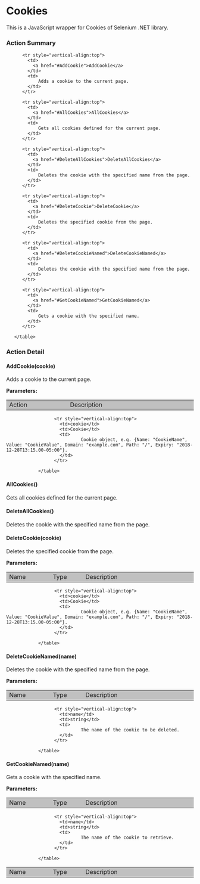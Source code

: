 

# Cookies

This is a JavaScript wrapper for Cookies of Selenium .NET library.







<!-- ============================== property summary ========================== -->

	
<!-- ============================== action summary ========================== -->
	
	
	
### Action Summary

<table styleclass="Default" style="cell-padding:2px; border-width:0px; border-spacing:0px; border-collapse:collapse; cell-border-width:1px; border-color:#c0c0c0; border-style:solid;">
		  <tr style="vertical-align:top">
			<td  style="width:200px; background-color:#c0c0c0;">
			  Action
			</td>
			<td style="width:450px; background-color:#c0c0c0;">
			  Description
			</td>
		  </tr>
		 
		  <tr style="vertical-align:top">
			<td>
			  <a href="#AddCookie">AddCookie</a>
			</td>
			<td>
				Adds a cookie to the current page.
			</td>
		  </tr>
		
		  <tr style="vertical-align:top">
			<td>
			  <a href="#AllCookies">AllCookies</a>
			</td>
			<td>
				Gets all cookies defined for the current page.
			</td>
		  </tr>
		
		  <tr style="vertical-align:top">
			<td>
			  <a href="#DeleteAllCookies">DeleteAllCookies</a>
			</td>
			<td>
				Deletes the cookie with the specified name from the page.
			</td>
		  </tr>
		
		  <tr style="vertical-align:top">
			<td>
			  <a href="#DeleteCookie">DeleteCookie</a>
			</td>
			<td>
				Deletes the specified cookie from the page.
			</td>
		  </tr>
		
		  <tr style="vertical-align:top">
			<td>
			  <a href="#DeleteCookieNamed">DeleteCookieNamed</a>
			</td>
			<td>
				Deletes the cookie with the specified name from the page.
			</td>
		  </tr>
		
		  <tr style="vertical-align:top">
			<td>
			  <a href="#GetCookieNamed">GetCookieNamed</a>
			</td>
			<td>
				Gets a cookie with the specified name.
			</td>
		  </tr>
		
	   </table>
	
	

<!-- ============================== property detail ========================== -->
	
	
<!-- ============================== action detail ========================== -->
	
### Action Detail
		
<a name="AddCookie"></a>    
#### AddCookie(cookie)

Adds a cookie to the current page.

			
**Parameters:**

<table styleclass="Default" style="cell-padding:2px; border-width:0px; border-spacing:0px; border-collapse:collapse; cell-border-width:1px; border-color:#c0c0c0; border-style:solid;">
  <tr style="vertical-align:top">
	<td style="width:150px; background-color:#c0c0c0;">
	  Name
	</td>
	<td style="width:100px; background-color:#c0c0c0;">
	  Type
	</td>
	<td style="width:450px; background-color:#c0c0c0;">
	  Description
	</td>
  </tr>
				  
					  <tr style="vertical-align:top">
						<td>cookie</td>
						<td>Cookie</td>
						<td>
								Cookie object, e.g. {Name: "CookieName", Value: "CookieValue", Domain: "example.com", Path: "/", Expiry: "2018-12-28T13:15.00-05:00"}.
						</td>
					  </tr>
				  
				</table>
			
			
			
		
<a name="AllCookies"></a>    
#### AllCookies()

Gets all cookies defined for the current page.

			
			
			
		
<a name="DeleteAllCookies"></a>    
#### DeleteAllCookies()

Deletes the cookie with the specified name from the page.

			
			
			
		
<a name="DeleteCookie"></a>    
#### DeleteCookie(cookie)

Deletes the specified cookie from the page.

			
**Parameters:**

<table styleclass="Default" style="cell-padding:2px; border-width:0px; border-spacing:0px; border-collapse:collapse; cell-border-width:1px; border-color:#c0c0c0; border-style:solid;">
  <tr style="vertical-align:top">
	<td style="width:150px; background-color:#c0c0c0;">
	  Name
	</td>
	<td style="width:100px; background-color:#c0c0c0;">
	  Type
	</td>
	<td style="width:450px; background-color:#c0c0c0;">
	  Description
	</td>
  </tr>
				  
					  <tr style="vertical-align:top">
						<td>cookie</td>
						<td>Cookie</td>
						<td>
								Cookie object, e.g. {Name: "CookieName", Value: "CookieValue", Domain: "example.com", Path: "/", Expiry: "2018-12-28T13:15.00-05:00"}.
						</td>
					  </tr>
				  
				</table>
			
			
			
		
<a name="DeleteCookieNamed"></a>    
#### DeleteCookieNamed(name)

Deletes the cookie with the specified name from the page.

			
**Parameters:**

<table styleclass="Default" style="cell-padding:2px; border-width:0px; border-spacing:0px; border-collapse:collapse; cell-border-width:1px; border-color:#c0c0c0; border-style:solid;">
  <tr style="vertical-align:top">
	<td style="width:150px; background-color:#c0c0c0;">
	  Name
	</td>
	<td style="width:100px; background-color:#c0c0c0;">
	  Type
	</td>
	<td style="width:450px; background-color:#c0c0c0;">
	  Description
	</td>
  </tr>
				  
					  <tr style="vertical-align:top">
						<td>name</td>
						<td>string</td>
						<td>
								The name of the cookie to be deleted.
						</td>
					  </tr>
				  
				</table>
			
			
			
		
<a name="GetCookieNamed"></a>    
#### GetCookieNamed(name)

Gets a cookie with the specified name.

			
**Parameters:**

<table styleclass="Default" style="cell-padding:2px; border-width:0px; border-spacing:0px; border-collapse:collapse; cell-border-width:1px; border-color:#c0c0c0; border-style:solid;">
  <tr style="vertical-align:top">
	<td style="width:150px; background-color:#c0c0c0;">
	  Name
	</td>
	<td style="width:100px; background-color:#c0c0c0;">
	  Type
	</td>
	<td style="width:450px; background-color:#c0c0c0;">
	  Description
	</td>
  </tr>
				  
					  <tr style="vertical-align:top">
						<td>name</td>
						<td>string</td>
						<td>
								The name of the cookie to retrieve.
						</td>
					  </tr>
				  
				</table>
			
			
			
		
		


